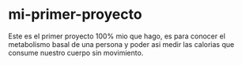 # mi-primer-proyecto
Este es el primer proyecto 100% mio que hago, es para conocer el metabolismo basal de una persona y poder asi medir las calorias que consume nuestro cuerpo sin movimiento.
